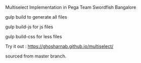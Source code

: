 Multiselect Implementation in Pega
Team Swordfish Bangalore

gulp build to generate all files

gulp build-js for js files

gulp build-css for less files


Try it out : https://ghosharnab.github.io/multiselect/

sourced from master branch.
